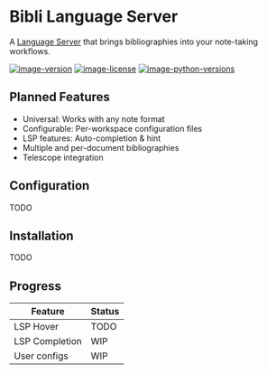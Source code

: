 # Bibli Language Server

A [Language Server](https://microsoft.github.io/language-server-protocol/) that brings bibliographies into your note-taking workflows.

[![image-version](https://img.shields.io/pypi/v/bibli-ls.svg)](https://python.org/pypi/bibli-ls)
[![image-license](https://img.shields.io/pypi/l/bibli-ls.svg)](https://python.org/pypi/bibli-ls)
[![image-python-versions](https://img.shields.io/badge/python->=3.8-blue)](https://python.org/pypi/bibli-ls)

## Planned Features

- Universal: Works with any note format
- Configurable: Per-workspace configuration files
- LSP features: Auto-completion & hint
- Multiple and per-document bibliographies
- Telescope integration

## Configuration

TODO

## Installation

TODO

## Progress

| Feature        | Status |
| -------------- | ------ |
| LSP Hover      | TODO   |
| LSP Completion | WIP    |
| User configs   | WIP    |
